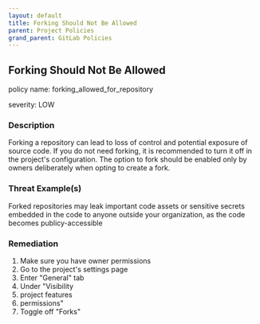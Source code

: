 ```yaml
---
layout: default
title: Forking Should Not Be Allowed
parent: Project Policies
grand_parent: GitLab Policies
---
```



## Forking Should Not Be Allowed
policy name: forking_allowed_for_repository

severity: LOW

### Description
Forking a repository can lead to loss of control and potential exposure of source code. If you do not need forking, it is recommended to turn it off in the project's configuration. The option to fork should be enabled only by owners deliberately when opting to create a fork.

### Threat Example(s)
Forked repositories may leak important code assets or sensitive secrets embedded in the code to anyone outside your organization, as the code becomes publicy-accessible



### Remediation
1. Make sure you have owner permissions
2. Go to the project's settings page
3. Enter "General" tab
4. Under "Visibility
5. project features
6. permissions"
7. Toggle off "Forks"



